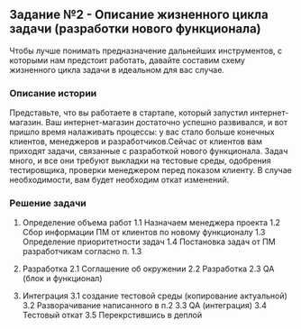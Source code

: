 
## Задание №2 - Описание жизненного цикла задачи (разработки нового функционала)

Чтобы лучше понимать предназначение дальнейших инструментов, с которыми нам предстоит работать, давайте 
составим схему жизненного цикла задачи в идеальном для вас случае.

### Описание истории

Представьте, что вы работаете в стартапе, который запустил интернет-магазин. Ваш интернет-магазин достаточно успешно развивался, и вот пришло время налаживать процессы: у вас стало больше конечных клиентов, менеджеров и разработчиков.Сейчас от клиентов вам приходят задачи, связанные с разработкой нового функционала. Задач много, и все они требуют выкладки на тестовые среды, одобрения тестировщика, проверки менеджером перед показом клиенту. В случае необходимости, вам будет необходим откат изменений. 

### Решение задачи
1. Определение объема работ
    1.1 Назначаем менеджера проекта
    1.2 Сбор информации ПМ от клиентов по новому функционалу
    1.3 Определение приоритетности задач
    1.4 Постановка задач от ПМ разработчикам согласно п. 1.3
   
2. Разработка
    2.1 Соглашение об окружении
    2.2 Разработка
    2.3 QA (блок и функционал)
   
3. Интеграция
    3.1 создание тестовой среды (копирование актуальной)
    3.2 Разворачивание написанного в п.2
    3.3 QA (интеграция)
    3.4 Тестовый откат
    3.5 Перекрстившись в деплой
    
